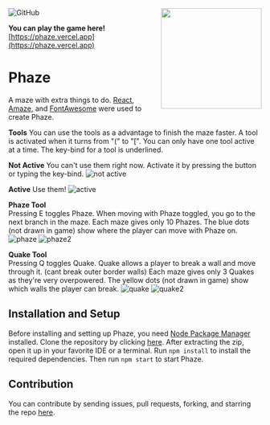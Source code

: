 <img align="right" src="https://media.discordapp.net/attachments/751935149578387456/954859042969366569/logo512.png" height="200" width="200">  

<img alt="GitHub" src="https://img.shields.io/github/license/udu3324/Phaze">  

**You can play the game here!**
[https://phaze.vercel.app](https://phaze.vercel.app)

# Phaze
A maze with extra things to do. <a  href="https://reactjs.org/">React</a>, <a  href="https://www.npmjs.com/package/amazejs">Amaze</a>, and <a  href="https://fontawesome.com/">FontAwesome</a> were used to create Phaze. 

**Tools**
You can use the tools as a advantage to finish the maze faster. A tool is activated when it turns from "(" to "[". You can only have one tool active at a time. The key-bind for a tool is underlined.
 
**Not Active**
You can't use them right now. Activate it by pressing the button or typing the key-bind.
![not active](https://cdn.discordapp.com/attachments/751935149578387456/954860602545807380/unknown.png)
    
**Active**
Use them!
![active](https://cdn.discordapp.com/attachments/751935149578387456/954861080230903878/unknown.png)
    
**Phaze Tool**  
Pressing E toggles Phaze. When moving with Phaze toggled, you go to the next branch in the maze. Each maze gives only 10 Phazes. The blue dots (not drawn in game) show where the player can move with Phaze on.
![phaze](https://cdn.discordapp.com/attachments/751935149578387456/954856457227087962/unknown.png)
![phaze2](https://cdn.discordapp.com/attachments/751935149578387456/954863271339499540/unknown.png)
    
**Quake Tool**    
Pressing Q toggles Quake. Quake allows a player to break a wall and move through it. (cant break outer border walls) Each maze gives only 3 Quakes as they're very overpowered. The yellow dots (not drawn in game) show which walls the player can break.
![quake](https://media.discordapp.net/attachments/751935149578387456/954858183099318332/unknown.png)
![quake2](https://media.discordapp.net/attachments/751935149578387456/954860602545807380/unknown.png)
    
## Installation and Setup
Before installing and setting up Phaze, you need [Node Package Manager](https://www.npmjs.com/) installed. Clone the repository by clicking [here](https://github.com/udu3324/phaze/archive/refs/heads/master.zip). After extracting the zip, open it up in your favorite IDE or a terminal. Run `npm install` to install the required dependencies. Then run `npm start` to start Phaze.
    
## Contribution
You can contribute by sending issues, pull requests, forking, and starring the repo [here](https://github.com/udu3324/phaze).